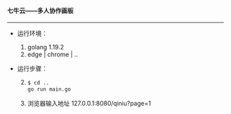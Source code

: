 #### 七牛云——多人协作画板

***

- 运行环境：

  1. golang 1.19.2
  2. edge | chrome | ..

- 运行步骤：

  2. ```bash
     $ cd ..
     go run main.go
     ```

  3. 浏览器输入地址 127.0.0.1:8080/qiniu?page=1

